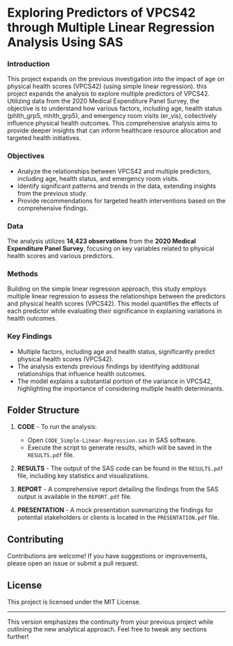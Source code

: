 # Exploring Predictors of VPCS42 through Multiple Linear Regression Analysis Using SAS

### Introduction
This project expands on the previous investigation into the impact of age on physical health scores (VPCS42) (using simple linear regression). this project expands the analysis to explore multiple predictors of VPCS42. Utilizing data from the 2020 Medical Expenditure Panel Survey, the objective is to understand how various factors, including age, health status (phlth_grp5, mhlth_grp5), and emergency room visits (er_vis), collectively influence physical health outcomes. This comprehensive analysis aims to provide deeper insights that can inform healthcare resource allocation and targeted health initiatives.

### Objectives
- Analyze the relationships between VPCS42 and multiple predictors, including age, health status, and emergency room visits.
- Identify significant patterns and trends in the data, extending insights from the previous study.
- Provide recommendations for targeted health interventions based on the comprehensive findings.

### Data
The analysis utilizes **14,423 observations** from the **2020 Medical Expenditure Panel Survey**, focusing on key variables related to physical health scores and various predictors.

### Methods
Building on the simple linear regression approach, this study employs multiple linear regression to assess the relationships between the predictors and physical health scores (VPCS42). This model quantifies the effects of each predictor while evaluating their significance in explaining variations in health outcomes.

### Key Findings
- Multiple factors, including age and health status, significantly predict physical health scores (VPCS42).
- The analysis extends previous findings by identifying additional relationships that influence health outcomes.
- The model explains a substantial portion of the variance in VPCS42, highlighting the importance of considering multiple health determinants.

## Folder Structure
1. **CODE** - To run the analysis:
   - Open `CODE_Simple-Linear-Regression.sas` in SAS software.
   - Execute the script to generate results, which will be saved in the `RESULTS.pdf` file.

2. **RESULTS** - The output of the SAS code can be found in the `RESULTS.pdf` file, including key statistics and visualizations.

3. **REPORT** - A comprehensive report detailing the findings from the SAS output is available in the `REPORT.pdf` file.

4. **PRESENTATION** - A mock presentation summarizing the findings for potential stakeholders or clients is located in the `PRESENTATION.pdf` file.

## Contributing
Contributions are welcome! If you have suggestions or improvements, please open an issue or submit a pull request.

## License
This project is licensed under the MIT License.

---

This version emphasizes the continuity from your previous project while outlining the new analytical approach. Feel free to tweak any sections further!
